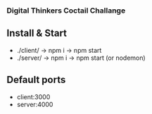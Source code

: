 ### Digital Thinkers Coctail Challange

## Install & Start
- ./client/ -> npm i -> npm start 
- ./server/ -> npm i -> npm start (or nodemon)

## Default ports
- client:3000
- server:4000


